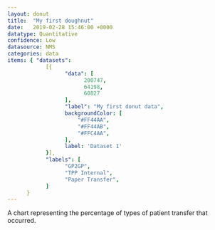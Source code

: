 ```yaml
---
layout: donut
title:  "My first doughnut"
date:   2019-02-28 15:46:00 +0000
datatype: Quantitative
confidence: Low
datasource: NMS
categories: data
items: { "datasets":
            [{
                  "data": [
                        200747,
                        64198,
                        60827
                  ],
                  "label": "My first donut data",
                  backgroundColor: [
                      "#FF44AA",
                      "#FF44AB",
                      "#FFC4AA",
                  ],
                  label: 'Dataset 1'
            }],
            "labels": [
                  "GP2GP",
                  "TPP Internal",
                  "Paper Transfer",
            ]
      }
---
```

A chart representing the percentage of types of patient transfer that occurred.
